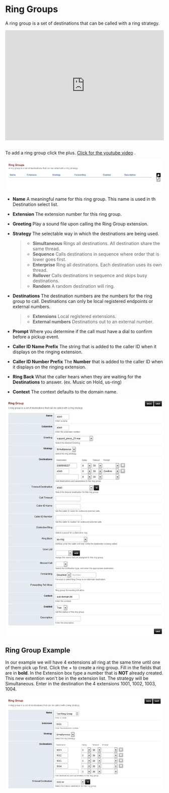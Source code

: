 # Ring Groups

A ring group is a set of destinations that can be called with a ring
strategy.

<div style="text-align: center; margin-bottom: 2em;">
<iframe width="100%" height="350" src="https://www.youtube.com/embed/sULuuLOSvLQ?rel=0" frameborder="0" ; encrypted-media" allowfullscreen></iframe>
</div>

To add a ring group click the plus. [Click for the youtube
video](https://youtu.be/sULuuLOSvLQ) .

![image](../_static/images/applications/ring_groups/fusionpbx_ring_group.jpg)

-   **Name** A meaningful name for this ring group. This name is used in
    th Destination select list.

-   **Extension** The extension number for this ring group.

-   **Greeting** Play a sound file upon calling the Ring Group
    extension.

-   **Strategy** The selectable way in which the destinations are being
    used.

    > -   **Simultaneous** Rings all destinations. All destination share
    >     the same thread.
    > -   **Sequence** Calls destinations in sequence where order that
    >     is lower goes first.
    > -   **Enterprise** Ring all destinations. Each destination uses
    >     its own thread.
    > -   **Rollover** Calls destinations in sequence and skips busy
    >     destinations.
    > -   **Random** A random destination will ring.

-   **Destinations** The destination numbers are the numbers for the
    ring group to call. Destinations can only be local registered
    endpoints or external numbers.

    > -   **Extensions** Local registered extensions.
    > -   **External numbers** Destinations out to an external number.

-   **Prompt** Where you determine if the call must have a dial to
    confirm before a pickup event.

-   **Caller ID Name Prefix** The string that is added to the caller ID
    when it displays on the ringing extension.

-   **Caller ID Number Prefix** The **Number** that is added to the
    caller ID when it displays on the ringing extension.

-   **Ring Back** What the caller hears when they are waiting for the
    **Destinations** to answer. (ex. Music on Hold, us-ring)

-   **Context** The context defaults to the domain name.

![image](../_static/images/applications/ring_groups/fusionpbx_applications_ring_group.jpg)

## Ring Group Example

In our example we will have 4 extensions all ring at the same time until
one of them pick up first. Click the + to create a ring group. Fill in
the fields that are in **bold**. In the Extension box type a number that
is **NOT** already created. This new extention won\'t be in the
extension list. The strategy will be Simultaneous. Enter in the
destination the 4 extensions 1001, 1002, 1003, 1004.

![image](../_static/images/applications/ring_groups/fusionpbx_ring_group2.jpg)

